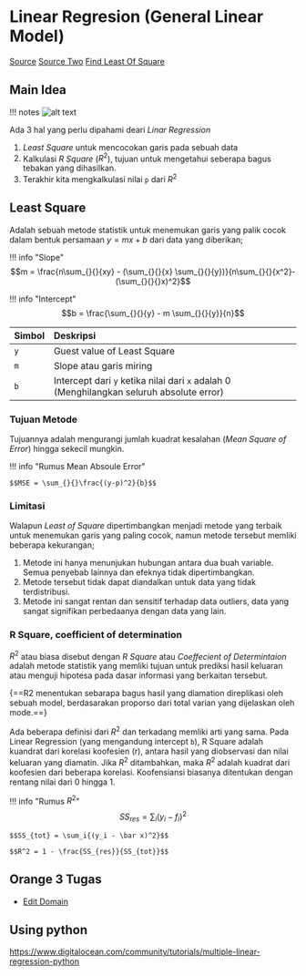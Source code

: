 
# Linear Regresion (General Linear Model)

[Source](https://www.youtube.com/watch?v=7ArmBVF2dCs)
[Source Two](https://www.youtube.com/watch?v=eYTumjgE2IY)
[Find Least Of Square](https://www.youtube.com/watch?v=PaFPbb66DxQ)

## Main Idea

!!! notes 
    ![alt text](assets/01.%20RegressionLinear.png)


Ada 3 hal yang perlu dipahami deari _Linar Regression_

1. _Least Square_ untuk mencocokan garis pada sebuah data
2. Kalkulasi _R Square_ ($R^2$), tujuan untuk mengetahui seberapa bagus tebakan yang dihasilkan.
3. Terakhir kita mengkalkulasi nilai `p` dari $R^2$

## Least Square

Adalah sebuah metode statistik untuk menemukan garis yang palik cocok dalam bentuk persamaan $y=mx+b$ dari data yang diberikan;

!!! info "Slope"
    $$m = \frac{n\sum_{}{}{xy} - (\sum_{}{}{x} \sum_{}{}{y})}{n\sum_{}{}{x^2}-(\sum_{}{}{}x)^2}$$

!!! info "Intercept"
    $$b = \frac{\sum_{}{}{y} - m \sum_{}{}{y}}{n}$$

| Simbol | Deskripsi |
| :---- | :----- |
| `y` | Guest value of Least Square |
| `m` | Slope atau garis miring |
| `b` | Intercept dari `y` ketika nilai dari `x` adalah 0 (Menghilangkan seluruh absolute error) |

### Tujuan Metode

Tujuannya adalah mengurangi jumlah kuadrat kesalahan (_Mean Square of Error_) hingga sekecil mungkin.

!!! info "Rumus Mean Absoule Error"

    $$MSE = \sum_{}{}\frac{(y-p)^2}{b}$$

### Limitasi

Walapun _Least of Square_ dipertimbangkan menjadi metode yang terbaik untuk menemukan garis yang paling cocok, namun metode tersebut memliki beberapa kekurangan;

1. Metode ini hanya menunjukan hubungan antara dua buah variable. Semua penyebab lainnya dan efeknya tidak dipertimbangkan.
2. Metode tersebut tidak dapat diandalkan untuk data yang tidak terdistribusi.
3. Metode ini sangat rentan dan sensitif terhadap data outliers, data yang sangat signifikan perbedaanya dengan data yang lain.

### R Square, coefficient of determination

$R^2$ atau biasa disebut dengan _R Square_ atau _Coeffecient of Determintaion_ adalah metode statistik yang memliki tujuan untuk prediksi hasil keluaran atau menguji hipotesa pada dasar informasi yang berkaitan tersebut.

{==R2 menentukan sebarapa bagus hasil yang diamation direplikasi oleh sebuah model, berdasarakan proporso dari total varian yang dijelaskan oleh mode.==}

Ada beberapa definisi dari $R^2$ dan terkadang memliki arti yang sama. Pada Linear Regression (yang mengandung intercept `b`), R Square adalah kuandrat dari korelasi koofesien (r), antara hasil yang diobservasi dan nilai keluaran yang diamatin. Jika $R^2$ ditambahkan, maka $R^2$ adalah kuadrat dari koofesien dari beberapa korelasi. Koofensiansi biasanya ditentukan dengan rentang nilai dari 0 hingga 1.

!!! info "Rumus $R^2$"
    $$SS_{res} = \sum_i{(y_i - f_i)^2}$$

    $$SS_{tot} = \sum_i{(y_i - \bar x)^2}$$

    $$R^2 = 1 - \frac{SS_{res}}{SS_{tot}}$$


## Orange 3 Tugas

* [Edit Domain](https://orangedatamining.com/blog/managing-data-with-edit-domain/)

## Using python 

https://www.digitalocean.com/community/tutorials/multiple-linear-regression-python


